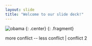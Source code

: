 ```yaml
---
layout: slide
title: "Welcome to our slide deck!"
---
```


![obama](https://cloud.githubusercontent.com/assets/16547949/25400972/4de67090-29c2-11e7-96a6-8631407b6e4f.jpg)
{: .center}
{: .fragment}

more conflict -- less conflict  | conflict 2

